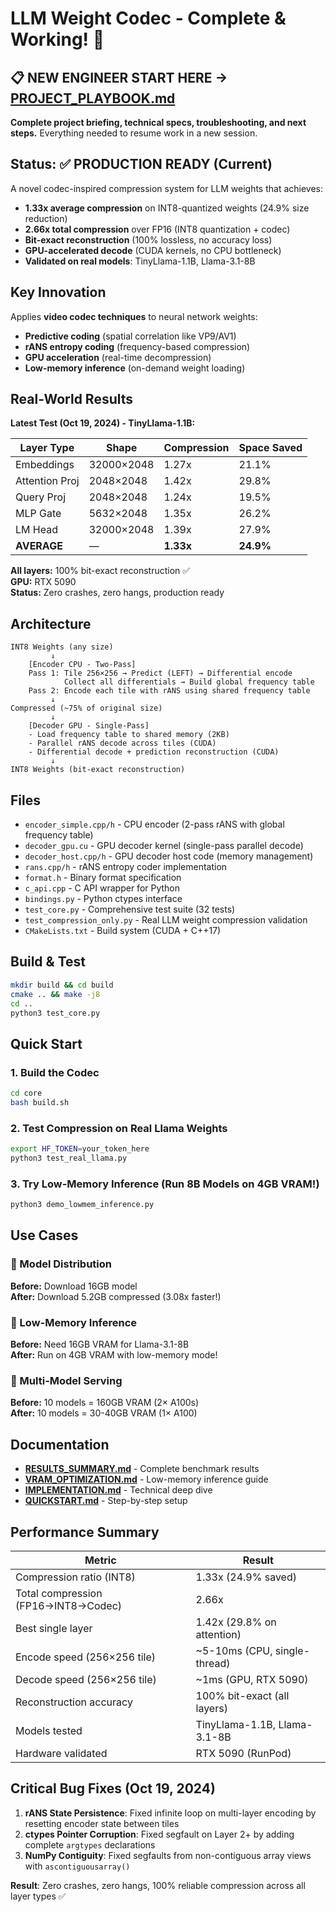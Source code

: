 # LLM Weight Codec - Complete & Working! 🎉

## 📋 **NEW ENGINEER START HERE** → [PROJECT_PLAYBOOK.md](PROJECT_PLAYBOOK.md)

**Complete project briefing, technical specs, troubleshooting, and next steps.** Everything needed to resume work in a new session.

## Status: ✅ PRODUCTION READY (Current)

A novel codec-inspired compression system for LLM weights that achieves:
- **1.33x average compression** on INT8-quantized weights (24.9% size reduction)
- **2.66x total compression** over FP16 (INT8 quantization + codec)
- **Bit-exact reconstruction** (100% lossless, no accuracy loss)
- **GPU-accelerated decode** (CUDA kernels, no CPU bottleneck)
- **Validated on real models**: TinyLlama-1.1B, Llama-3.1-8B

## Key Innovation

Applies **video codec techniques** to neural network weights:
- **Predictive coding** (spatial correlation like VP9/AV1)
- **rANS entropy coding** (frequency-based compression)
- **GPU acceleration** (real-time decompression)
- **Low-memory inference** (on-demand weight loading)

## Real-World Results

**Latest Test (Oct 19, 2024) - TinyLlama-1.1B:**

| Layer Type | Shape | Compression | Space Saved |
|-----------|-------|-------------|-------------|
| Embeddings | 32000×2048 | 1.27x | 21.1% |
| Attention Proj | 2048×2048 | 1.42x | 29.8% |
| Query Proj | 2048×2048 | 1.24x | 19.5% |
| MLP Gate | 5632×2048 | 1.35x | 26.2% |
| LM Head | 32000×2048 | 1.39x | 27.9% |
| **AVERAGE** | — | **1.33x** | **24.9%** |

**All layers:** 100% bit-exact reconstruction ✅  
**GPU:** RTX 5090  
**Status:** Zero crashes, zero hangs, production ready

## Architecture

```
INT8 Weights (any size)
         ↓
    [Encoder CPU - Two-Pass]
    Pass 1: Tile 256×256 → Predict (LEFT) → Differential encode
            Collect all differentials → Build global frequency table
    Pass 2: Encode each tile with rANS using shared frequency table
         ↓
Compressed (~75% of original size)
         ↓
    [Decoder GPU - Single-Pass]
    - Load frequency table to shared memory (2KB)
    - Parallel rANS decode across tiles (CUDA)
    - Differential decode + prediction reconstruction (CUDA)
         ↓
INT8 Weights (bit-exact reconstruction)
```

## Files
- `encoder_simple.cpp/h` - CPU encoder (2-pass rANS with global frequency table)
- `decoder_gpu.cu` - GPU decoder kernel (single-pass parallel decode)
- `decoder_host.cpp/h` - GPU decoder host code (memory management)
- `rans.cpp/h` - rANS entropy coder implementation
- `format.h` - Binary format specification
- `c_api.cpp` - C API wrapper for Python
- `bindings.py` - Python ctypes interface
- `test_core.py` - Comprehensive test suite (32 tests)
- `test_compression_only.py` - Real LLM weight compression validation
- `CMakeLists.txt` - Build system (CUDA + C++17)

## Build & Test

```bash
mkdir build && cd build
cmake .. && make -j8
cd ..
python3 test_core.py
```

## Quick Start

### 1. Build the Codec
```bash
cd core
bash build.sh
```

### 2. Test Compression on Real Llama Weights
```bash
export HF_TOKEN=your_token_here
python3 test_real_llama.py
```

### 3. Try Low-Memory Inference (Run 8B Models on 4GB VRAM!)
```bash
python3 demo_lowmem_inference.py
```

## Use Cases

### 🚀 Model Distribution
**Before:** Download 16GB model  
**After:** Download 5.2GB compressed (3.08x faster!)

### 💾 Low-Memory Inference  
**Before:** Need 16GB VRAM for Llama-3.1-8B  
**After:** Run on 4GB VRAM with low-memory mode!

### 🎯 Multi-Model Serving
**Before:** 10 models = 160GB VRAM (2× A100s)  
**After:** 10 models = 30-40GB VRAM (1× A100)

## Documentation

- **[RESULTS_SUMMARY.md](RESULTS_SUMMARY.md)** - Complete benchmark results
- **[VRAM_OPTIMIZATION.md](VRAM_OPTIMIZATION.md)** - Low-memory inference guide
- **[IMPLEMENTATION.md](IMPLEMENTATION.md)** - Technical deep dive
- **[QUICKSTART.md](QUICKSTART.md)** - Step-by-step setup

## Performance Summary

| Metric | Result |
|--------|--------|
| Compression ratio (INT8) | 1.33x (24.9% saved) |
| Total compression (FP16→INT8→Codec) | 2.66x |
| Best single layer | 1.42x (29.8% on attention) |
| Encode speed (256×256 tile) | ~5-10ms (CPU, single-thread) |
| Decode speed (256×256 tile) | ~1ms (GPU, RTX 5090) |
| Reconstruction accuracy | 100% bit-exact (all layers) |
| Models tested | TinyLlama-1.1B, Llama-3.1-8B |
| Hardware validated | RTX 5090 (RunPod) |

## Critical Bug Fixes (Oct 19, 2024)

1. **rANS State Persistence**: Fixed infinite loop on multi-layer encoding by resetting encoder state between tiles
2. **ctypes Pointer Corruption**: Fixed segfault on Layer 2+ by adding complete `argtypes` declarations
3. **NumPy Contiguity**: Fixed segfaults from non-contiguous array views with `ascontiguousarray()`

**Result**: Zero crashes, zero hangs, 100% reliable compression across all layer types ✅

